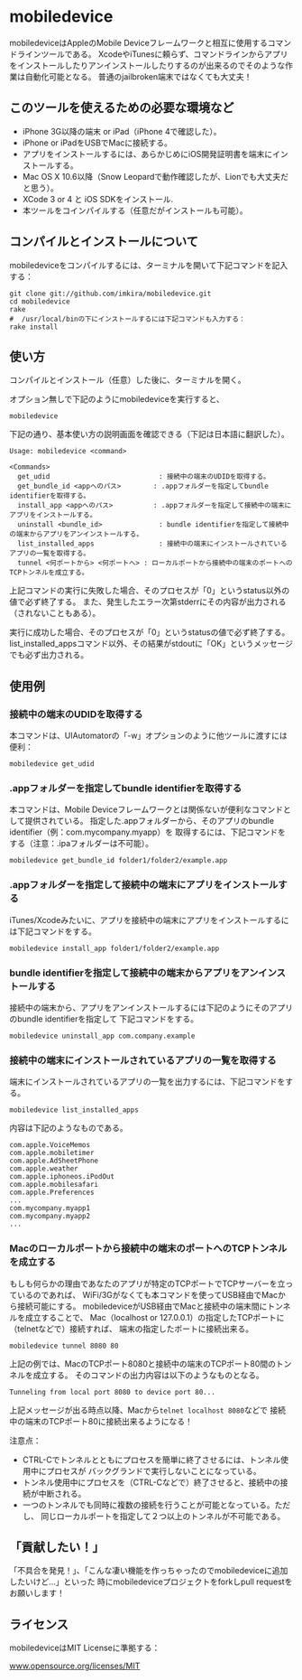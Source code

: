 mobiledevice
============

mobiledeviceはAppleのMobile Deviceフレームワークと相互に使用するコマンドラインツールである。
XcodeやiTunesに頼らず、コマンドラインからアプリをインストールしたりアンインストールしたりするのが出来るのでそのような作業は自動化可能となる。
普通のjailbroken端末ではなくても大丈夫！

## このツールを使えるための必要な環境など

* iPhone 3G以降の端末 or iPad（iPhone 4で確認した）。
* iPhone or iPadをUSBでMacに接続する。
* アプリをインストールするには、あらかじめにiOS開発証明書を端末にインストールする。
* Mac OS X 10.6以降（Snow Leopardで動作確認したが、Lionでも大丈夫だと思う）。
* XCode 3 or 4 と iOS SDKをインストール.
* 本ツールをコインパイルする（任意だがインストールも可能）。

## コンパイルとインストールについて

mobiledeviceをコンパイルするには、ターミナルを開いて下記コマンドを記入する：

```
git clone git://github.com/imkira/mobiledevice.git
cd mobiledevice
rake
#  /usr/local/binの下にインストールするには下記コマンドも入力する：
rake install
```

## 使い方

コンパイルとインストール（任意）した後に、ターミナルを開く。

オプション無しで下記のようにmobiledeviceを実行すると、

```
mobiledevice
```

下記の通り、基本使い方の説明画面を確認できる（下記は日本語に翻訳した）。

```
Usage: mobiledevice <command>

<Commands>
  get_udid                           : 接続中の端末のUDIDを取得する。
  get_bundle_id <appへのパス>        : .appフォルダーを指定してbundle identifierを取得する。
  install_app <appへのパス>          : .appフォルダーを指定して接続中の端末にアプリをインストールする。
  uninstall <bundle_id>              : bundle identifierを指定して接続中の端末からアプリをアンインストールする。
  list_installed_apps                : 接続中の端末にインストールされているアプリの一覧を取得する。
  tunnel <何ポートから> <何ポートへ> : ローカルポートから接続中の端末のポートへのTCPトンネルを成立する。
```

上記コマンドの実行に失敗した場合、そのプロセスが「0」というstatus以外の値で必ず終了する。
また、発生したエラー次第stderrにその内容が出力される（されないこともある）。

実行に成功した場合、そのプロセスが「0」というstatusの値で必ず終了する。
list_installed_appsコマンド以外、その結果がstdoutに「OK」というメッセージでも必ず出力される。

## 使用例

### 接続中の端末のUDIDを取得する

本コマンドは、UIAutomatorの「-w」オプションのように他ツールに渡すには便利：

```
mobiledevice get_udid
```

### .appフォルダーを指定してbundle identifierを取得する

本コマンドは、Mobile Deviceフレームワークとは関係ないが便利なコマンドとして提供されている。
指定した.appフォルダーから、そのアプリのbundle identifier（例：com.mycompany.myapp）を
取得するには、下記コマンドをする（注意：.ipaフォルダーは不可能）。

```
mobiledevice get_bundle_id folder1/folder2/example.app
```

### .appフォルダーを指定して接続中の端末にアプリをインストールする

iTunes/Xcodeみたいに、アプリを接続中の端末にアプリをインストールするには下記コマンドをする。

```
mobiledevice install_app folder1/folder2/example.app
```

### bundle identifierを指定して接続中の端末からアプリをアンインストールする

接続中の端末から、アプリをアンインストールするには下記のようにそのアプリのbundle identifierを指定して
下記コマンドをする。

```
mobiledevice uninstall_app com.company.example
```

### 接続中の端末にインストールされているアプリの一覧を取得する

端末にインストールされているアプリの一覧を出力するには、下記コマンドをする。

```
mobiledevice list_installed_apps
```

内容は下記のようなものである。

```
com.apple.VoiceMemos
com.apple.mobiletimer
com.apple.AdSheetPhone
com.apple.weather
com.apple.iphoneos.iPodOut
com.apple.mobilesafari
com.apple.Preferences
...
com.mycompany.myapp1
com.mycompany.myapp2
...
```

### Macのローカルポートから接続中の端末のポートへのTCPトンネルを成立する

もしも何らかの理由であなたのアプリが特定のTCPポートでTCPサーバーを立っているのであれば、
WiFi/3Gがなくても本コマンドを使ってUSB経由でMacから接続可能にする。
mobiledeviceがUSB経由でMacと接続中の端末間にトンネルを成立することで、
Mac（localhost or 127.0.0.1）の指定したTCPポートに（telnetなどで）接続すれば、
端末の指定したポートに接続出来る。

```
mobiledevice tunnel 8080 80
```

上記の例では、MacのTCPポート8080と接続中の端末のTCPポート80間のトンネルを成立する。
そのコマンドの出力内容は以下のようなものとなる。

```
Tunneling from local port 8080 to device port 80...
```

上記メッセージが出る時点以降、Macから`telnet localhost 8080`などで
接続中の端末のTCPポート80に接続出来るようになる！

注意点：

* CTRL-Cでトンネルとともにプロセスを簡単に終了させるには、トンネル使用中にプロセスが
バックグランドで実行しないことになっている。
* トンネル使用中にプロセスを（CTRL-Cなどで）終了させると、接続中の接続が中断される。
* 一つのトンネルでも同時に複数の接続を行うことが可能となっている。ただし、
同じローカルポートを指定して２つ以上のトンネルが不可能である。

## 「貢献したい！」

「不具合を発見！」、「こんな凄い機能を作っちゃったのでmobiledeviceに追加したいけど...」といった
時にmobiledeviceプロジェクトをforkしpull requestをお願いします！

## ライセンス

mobiledeviceはMIT Licenseに準拠する：

www.opensource.org/licenses/MIT

